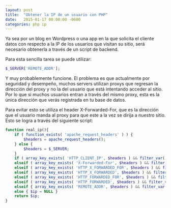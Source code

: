 ```yaml
---
layout: post
title:  "Obtener la IP de un usuario con PHP"
date:   2015-01-17 00:00:00 -0600
categories: php ip
---
```

Ya sea por un blog en Wordpress o una app en la que solicita el cliente datos con respecto a la IP de los usuarios que visitan su sitio, será necesario obtenerla a través de un script de backend.

Para esta sencilla tarea se puede utilizar:
```php
$_SERVER['REMOTE_ADDR'];
````
Y muy probablemente funcione. El problema es que actualmente por seguridad y desempeño, muchos servers utilizan proxys que regresan la dirección del proxy y no la del usuario que está intentando acceder al sitio. Por lo que si muchos usuarios entran a través del mismo proxy, esta es la única dirección que verás registrada en tu base de datos.

Para evitar esto se utiliza el header X-Forwarded-For, que es la dirección que el usuario manda al proxy para que este a la vez se dirija a nuestro sitio. Esto se logra a través del siguiente script:
```php
function real_ip(){
	if ( function_exists( 'apache_request_headers' ) ) {
		$headers = apache_request_headers();
	} else {
		$headers = $_SERVER;
	}
	if ( array_key_exists( 'HTTP_CLIENT_IP', $headers ) && filter_var( $headers['HTTP_CLIENT_IP'], FILTER_VALIDATE_IP, FILTER_FLAG_IPV4 ) ) { $ip = $headers['HTTP_CLIENT_IP']; }
	elseif ( array_key_exists( 'X-Forwarded-For', $headers ) && filter_var( $headers['X-Forwarded-For'], FILTER_VALIDATE_IP, FILTER_FLAG_IPV4 ) ) { $ip = $headers['X-Forwarded-For']; } 
	elseif ( array_key_exists( 'HTTP_X_FORWARDED_FOR', $headers ) && filter_var( $headers['HTTP_X_FORWARDED_FOR'], FILTER_VALIDATE_IP, FILTER_FLAG_IPV4 ) ) { $ip = $headers['HTTP_X_FORWARDED_FOR']; } 
	elseif ( array_key_exists( 'HTTP_X_FORWARDED', $headers ) && filter_var( $headers['HTTP_X_FORWARDED'], FILTER_VALIDATE_IP, FILTER_FLAG_IPV4 ) ) { $ip = $headers['HTTP_X_FORWARDED']; } 
	elseif ( array_key_exists( 'HTTP_FORWARDED_FOR', $headers ) && filter_var( $headers['HTTP_FORWARDED_FOR'], FILTER_VALIDATE_IP, FILTER_FLAG_IPV4 ) ) { $ip = $headers['HTTP_FORWARDED_FOR']; } 
	elseif ( array_key_exists( 'HTTP_FORWARDED', $headers ) && filter_var( $headers['HTTP_FORWARDED'], FILTER_VALIDATE_IP, FILTER_FLAG_IPV4 ) ) { $ip = $headers['HTTP_FORWARDED']; } 
	elseif { array_key_exists( 'REMOTE_ADDR', $headers ) && filter_var( $headers['REMOTE_ADDR'], FILTER_VALIDATE_IP, FILTER_FLAG_IPV4 ) ) { $ip = $headers['REMOTE_ADDR']; }
	else { $ip = NULL }
	return $ip;
}
```